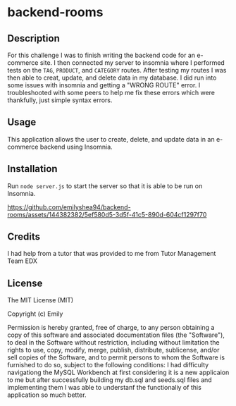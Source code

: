 # backend-rooms

## Description
For this challenge I was to finish writing the backend code for an e-commerce site. I then connected my server to insomnia where I performed tests on the ``TAG``, ``PRODUCT``, and ``CATEGORY`` routes. After testing my routes I was then able to creat, update, and delete data in my database. I did run into some issues with insomnia and getting a "WRONG ROUTE" error. I troubleshooted with some peers to help me fix these errors which were thankfully, just simple syntax errors.



## Usage
This application allows  the user to create, delete, and update data in an e-commerce backend using Insomnia. 

## Installation
Run ``node server.js`` to start the server so that it is able to be run on Insomnia. 



https://github.com/emilyshea94/backend-rooms/assets/144382382/5ef580d5-3d5f-41c5-890d-604cf1297f70








## Credits
I had help from a tutor that was provided to me from 
Tutor Management Team EDX


## License 

The MIT License (MIT)

Copyright (c) Emily

Permission is hereby granted, free of charge, to any person obtaining a copy of this software and associated documentation files (the "Software"), to deal in the Software without restriction, including without limitation the rights to use, copy, modify, merge, publish, distribute, sublicense, and/or sell copies of the Software, and to permit persons to whom the Software is furnished to do so, subject to the following conditions:
I had difficulty navigationg the MySQL Workbench at first considering it is a new applicaion to me but after successfully building my db.sql and seeds.sql files and implementing them I was able to understanf the functionaliy of this application so much better.


